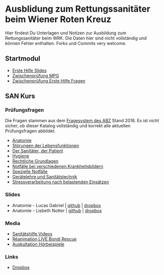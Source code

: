 # Ausblidung zum Rettungssanitäter beim Wiener Roten Kreuz

Hier findest Du Unterlagen und Notizen zur Ausbildung zum Rettungssanitäter beim WRK. Die Daten hier sind nicht vollständig und können Fehler enthalten. Forks und Commits very welcome.

## Startmodul
+ [Erste Hilfe Slides](zwischenpruefung/Erste_Hilfe_Grundkurs_Version-Juni-2016.pdf)
+ [Zwischenprüfung MPG](zwischenpruefung/zwischenpruefung_mpg.md)
+ [Zwischenprüfung Erste Hilfe Fragen](zwischenpruefung/zwischenpruefung_erstehilfe.md)

## SAN Kurs

### Prüfungsfragen
Die Fragen stammen aus dem [Fragesystem des ABZ](https://intranet.wrk.at/confluence/display/FWuV/Fragenprogramm+RS-Mappe#FragenprogrammRS-Mappe-Wiekommeichhinein?) Stand 2016. Es ist nicht sicher, ob dieser Katalog vollständig und korrekt alle aktuellen Prüfungsfragen abbildet.
+ [Anatomie](abschlusspruefung/anatomie.md)
+ [Störungen der Lebensfunktionen](abschlusspruefung/stoerungen_der_lebensfunktionen.md)
+ [Der Sanitäter, der Patient](abschlusspruefung/sanitaeter.md)
+ [Hygiene](abschlusspruefung/hygiene.md)
+ [Rechtliche Grundlagen](abschlusspruefung/recht.md)
+ [Notfälle bei verschiedenen Krankheitsbildern](abschlusspruefung/notfaelle.md)
+ [Spezielle Notfälle](abschlusspruefung/speziellenotfaelle.md)
+ [Gerätelehre und Sanitätstechnik](abschlusspruefung/geraete.md)
+ [Stressverarbeitung nach belastenden Einsätzen](abschlusspruefung/stress.md)

### Slides
+ Anatomie - Lucas Gabriel | [github](SAN_Kurs/rs_ausbildung_d_anatomiephysiologie.pdf) | [dropbox](https://www.dropbox.com/s/vrb2yez4bpm7dwx/rs_ausbildung_d_anatomiephysiologie.pdf)
+ Anatomie - Lisbeth Notter | [github](SAN_Kurs/rs_ausbildung_anatomie-lisbethnotter.pdf) | [dropbox](https://www.dropbox.com/s/iu5nw30ynzgercv/RS%20Kurs%20Pr%C3%A4si%20Jan2014%20ANATOMIE.pdf?dl=0)

### Media
+ [Sanitätshilfe Videos](https://www.youtube.com/user/Sanitaetshilfe/videos)
+ [Réanimation LIVE Bondi Rescue](https://www.youtube.com/watch?v=YOkCEuK5lK0)
+ [Auskultation Hörbeispiele](https://www.dropbox.com/home/RS%20Kurs%202017/Auskultation%20RS%20Kurs)

### Links
+ [Dropbox](https://www.dropbox.com/l/scl/AAANRwGYrxrbJaYWTZiSU-5h3YlcixrPorg)
